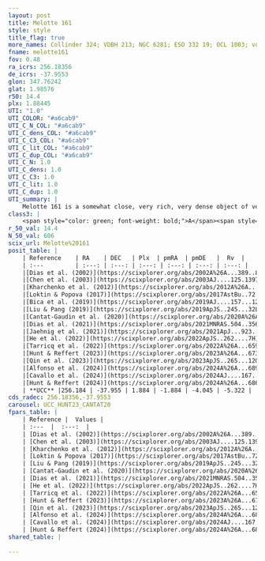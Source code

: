 ```yaml
---
layout: post
title: Melotte 161
style: style
title_flag: true
more_names: Collinder 324; VDBH 213; NGC 6281; ESO 332 19; OCL 1003; vdBergh-Hagen 213; MWSC 2530; FoF 2332; OCSN 238
fname: melotte161
fov: 0.48
ra_icrs: 256.18356
de_icrs: -37.9553
glon: 347.76242
glat: 1.98576
r50: 14.4
plx: 1.88445
UTI: "1.0"
UTI_COLOR: "#a6cab9"
UTI_C_N_COL: "#a6cab9"
UTI_C_dens_COL: "#a6cab9"
UTI_C_C3_COL: "#a6cab9"
UTI_C_lit_COL: "#a6cab9"
UTI_C_dup_COL: "#a6cab9"
UTI_C_N: 1.0
UTI_C_dens: 1.0
UTI_C_C3: 1.0
UTI_C_lit: 1.0
UTI_C_dup: 1.0
UTI_summary: |
    Melotte 161 is a somewhat close, very rich, very dense object of very high C3 quality. It is very well-studied in the literature.
class3: |
    <span style="color: green; font-weight: bold;">A</span><span style="color: green; font-weight: bold;">A</span>
r_50_val: 14.4
N_50_val: 606
scix_url: Melotte%20161
posit_table: |
    | Reference    | RA    | DEC   | Plx  | pmRA  | pmDE   |  Rv  |
    | :---         | :---: | :---: | :---: | :---: | :---: | :---: |
    |[Dias et al. (2002)](https://scixplorer.org/abs/2002A%26A...389..871D) | 256.171 | -37.985 | -- | -2.14 | -2.97 | -5.58 |
    |[Chen et al. (2003)](https://scixplorer.org/abs/2003AJ....125.1397C) | 256.173 | -37.987 | -- | -- | -- | -- |
    |[Kharchenko et al. (2012)](https://scixplorer.org/abs/2012A%26A...543A.156K) | 256.17 | -37.98 | -- | -2.96 | -3.75 | -- |
    |[Loktin & Popova (2017)](https://scixplorer.org/abs/2017AstBu..72..257L) | 256.17 | -37.986 | -- | -6.478 | -3.407 | -15.4 |
    |[Bica et al. (2019)](https://scixplorer.org/abs/2019AJ....157...12B) | 256.166 | -37.945 | -- | -- | -- | -- |
    |[Liu & Pang (2019)](https://scixplorer.org/abs/2019ApJS..245...32L) | 256.169 | -37.943 | 1.882 | -1.897 | -3.989 | -- |
    |[Cantat-Gaudin et al. (2020)](https://scixplorer.org/abs/2020A%26A...640A...1C) | 256.179 | -37.948 | 1.873 | -1.856 | -4.017 | -- |
    |[Dias et al. (2021)](https://scixplorer.org/abs/2021MNRAS.504..356D) | 256.181 | -37.952 | 1.876 | -1.871 | -4.005 | -6.415 |
    |[Jaehnig et al. (2021)](https://scixplorer.org/abs/2021ApJ...923..129J) | 256.191 | -37.955 | 1.91 | -1.833 | -4.039 | -- |
    |[He et al. (2022)](https://scixplorer.org/abs/2022ApJS..262....7H) | 256.18 | -37.946 | 1.884 | -1.902 | -4.051 | -- |
    |[Tarricq et al. (2022)](https://scixplorer.org/abs/2022A%26A...659A..59T) | 256.205 | -37.938 | 1.888 | -1.899 | -4.049 | -- |
    |[Hunt & Reffert (2023)](https://scixplorer.org/abs/2023A%26A...673A.114H) | 256.189 | -37.941 | 1.885 | -1.881 | -4.05 | -5.662 |
    |[Qin et al. (2023)](https://scixplorer.org/abs/2023ApJS..265...12Q) | 256.17 | -37.95 | 1.88 | -1.9 | -4.06 | -4.8 |
    |[Alfonso et al. (2024)](https://scixplorer.org/abs/2024A%26A...689A..18A) | 256.182 | -37.946 | 1.845 | -1.888 | -4.044 | -- |
    |[Cavallo et al. (2024)](https://scixplorer.org/abs/2024AJ....167...12C) | 256.195 | -37.947 | 1.886 | -- | -- | -- |
    |[Hunt & Reffert (2024)](https://scixplorer.org/abs/2024A%26A...686A..42H) | 256.189 | -37.941 | 1.885 | -1.881 | -4.05 | -5.662 |
    | **UCC** |256.184 | -37.955 | 1.884 | -1.884 | -4.045 | -5.322 | 
cds_radec: 256.18356,-37.9553
carousel: UCC_HUNT23_CANTAT20
fpars_table: |
    | Reference |  Values |
    | :---  |  :---:  |
    | [Dias et al. (2002)](https://scixplorer.org/abs/2002A%26A...389..871D) | `E(B-V)=0.148, Dist=479.0, Age=8.497, [Fe/H]=0.0` |
    | [Chen et al. (2003)](https://scixplorer.org/abs/2003AJ....125.1397C) | `E(B-V)=0.148, HDis=479, Age=0.31, [Fe/H]_1=0.0` |
    | [Kharchenko et al. (2012)](https://scixplorer.org/abs/2012A%26A...543A.156K) | `e_bv=0.192, distance=512, log_age=8.5, metallicity=0.0` |
    | [Loktin & Popova (2017)](https://scixplorer.org/abs/2017AstBu..72..257L) | `E(B-V)=0.149, Dmod=8.483, logt=8.495` |
    | [Liu & Pang (2019)](https://scixplorer.org/abs/2019ApJS..245...32L) | `Age=0.269, Z=0.25` |
    | [Cantat-Gaudin et al. (2020)](https://scixplorer.org/abs/2020A%26A...640A...1C) | `AVNN=0.3, DMNN=8.66, AgeNN=8.71` |
    | [Dias et al. (2021)](https://scixplorer.org/abs/2021MNRAS.504..356D) | `Av=0.634, Dist=523, logage=8.516, [Fe/H]=0.042` |
    | [He et al. (2022)](https://scixplorer.org/abs/2022ApJS..262....7H) | `A0=0.75, logAge=8.45` |
    | [Tarricq et al. (2022)](https://scixplorer.org/abs/2022A%26A...659A..59T) | `Dist=532, logAgeNN=8.71` |
    | [Hunt & Reffert (2023)](https://scixplorer.org/abs/2023A%26A...673A.114H) | `AV50=0.366, diffAV50=0.804, MOD50=8.502, logAge50=8.438` |
    | [Qin et al. (2023)](https://scixplorer.org/abs/2023ApJS..265...12Q) | `E(B-V)=0.2, m-M=9.1, logt=8.35` |
    | [Alfonso et al. (2024)](https://scixplorer.org/abs/2024A%26A...689A..18A) | `AV=0.30228, MOD=8.65719, logAge=8.81161, Z=0.04434` |
    | [Cavallo et al. (2024)](https://scixplorer.org/abs/2024AJ....167...12C) | `AV50=0.82, dMod50=8.61, logAge50=8.27, [Fe/H]50=0.08` |
    | [Hunt & Reffert (2024)](https://scixplorer.org/abs/2024A%26A...686A..42H) | `MassJ=1414.28` |
shared_table: |
    
---
```

